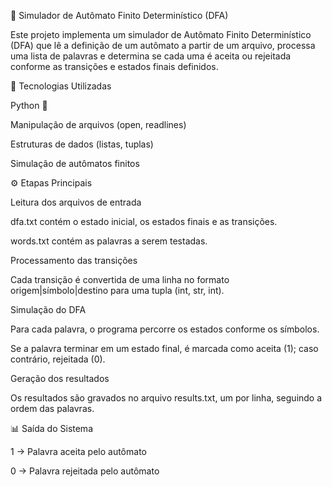 🤖 Simulador de Autômato Finito Determinístico (DFA)

Este projeto implementa um simulador de Autômato Finito Determinístico (DFA) que lê a definição de um autômato a partir de um arquivo, processa uma lista de palavras e determina se cada uma é aceita ou rejeitada conforme as transições e estados finais definidos.

🚀 Tecnologias Utilizadas

Python 🐍

Manipulação de arquivos (open, readlines)

Estruturas de dados (listas, tuplas)

Simulação de autômatos finitos

⚙️ Etapas Principais

Leitura dos arquivos de entrada

dfa.txt contém o estado inicial, os estados finais e as transições.

words.txt contém as palavras a serem testadas.

Processamento das transições

Cada transição é convertida de uma linha no formato origem|símbolo|destino para uma tupla (int, str, int).

Simulação do DFA

Para cada palavra, o programa percorre os estados conforme os símbolos.

Se a palavra terminar em um estado final, é marcada como aceita (1); caso contrário, rejeitada (0).

Geração dos resultados

Os resultados são gravados no arquivo results.txt, um por linha, seguindo a ordem das palavras.

📊 Saída do Sistema

1 → Palavra aceita pelo autômato

0 → Palavra rejeitada pelo autômato
